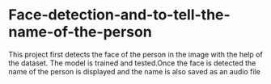 # Face-detection-and-to-tell-the-name-of-the-person
This project first detects the face of the person in the image with the help of the dataset. The model is trained and tested.Once the face is detected the name of the person is displayed and the name is also saved as an audio file
